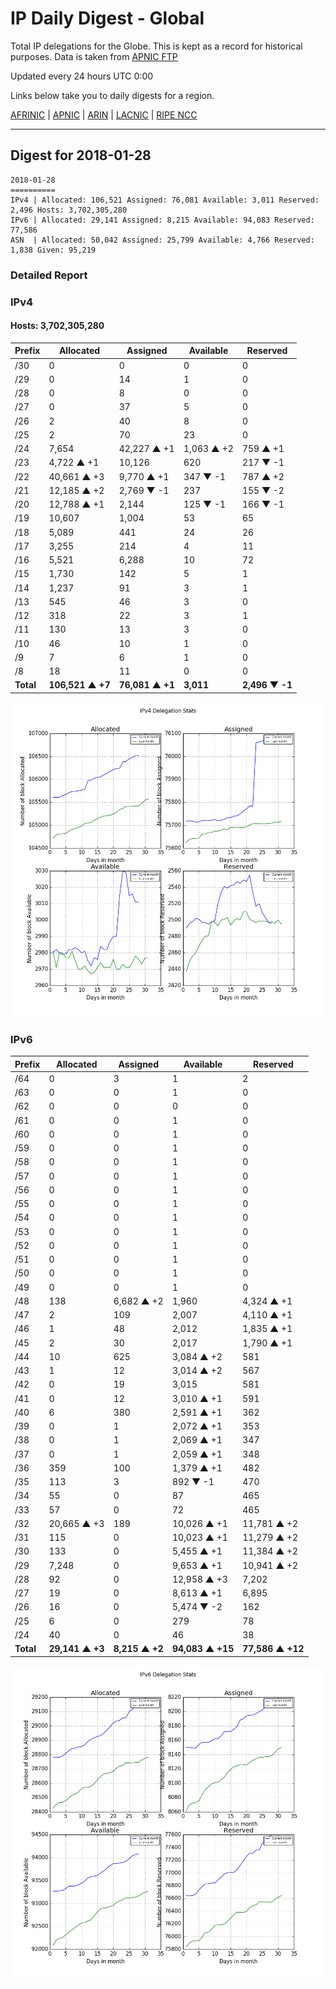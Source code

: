 # IP Daily Digest - Global

Total IP delegations for the Globe. This is kept as a record for historical purposes. Data is taken from [APNIC FTP](https://ftp.apnic.net/)

Updated every 24 hours UTC 0:00

Links below take you to daily digests for a region.

[AFRINIC](./archives/AFRINIC/) | [APNIC](./archives/APNIC/) | [ARIN](./archives/ARIN/) | [LACNIC](./archives/LACNIC/) | [RIPE NCC](./archives/RIPE_NCC/)

---

## Digest for 2018-01-28
```
2018-01-28
==========
IPv4 | Allocated: 106,521 Assigned: 76,081 Available: 3,011 Reserved: 2,496 Hosts: 3,702,305,280
IPv6 | Allocated: 29,141 Assigned: 8,215 Available: 94,083 Reserved: 77,586
ASN  | Allocated: 50,042 Assigned: 25,799 Available: 4,766 Reserved: 1,838 Given: 95,219
```

### Detailed Report

### IPv4

#### Hosts: **3,702,305,280**

| Prefix | Allocated | Assigned | Available | Reserved |
| ----- | ----- | ----- | ----- | ----- |
| /30 | 0 | 0 | 0 | 0 |
| /29 | 0 | 14 | 1 | 0 |
| /28 | 0 | 8 | 0 | 0 |
| /27 | 0 | 37 | 5 | 0 |
| /26 | 2 | 40 | 8 | 0 |
| /25 | 2 | 70 | 23 | 0 |
| /24 | 7,654 | 42,227 ▲ +1 | 1,063 ▲ +2 | 759 ▲ +1 |
| /23 | 4,722 ▲ +1 | 10,126 | 620 | 217 ▼ -1 |
| /22 | 40,661 ▲ +3 | 9,770 ▲ +1 | 347 ▼ -1 | 787 ▲ +2 |
| /21 | 12,185 ▲ +2 | 2,769 ▼ -1 | 237 | 155 ▼ -2 |
| /20 | 12,788 ▲ +1 | 2,144 | 125 ▼ -1 | 166 ▼ -1 |
| /19 | 10,607 | 1,004 | 53 | 65 |
| /18 | 5,089 | 441 | 24 | 26 |
| /17 | 3,255 | 214 | 4 | 11 |
| /16 | 5,521 | 6,288 | 10 | 72 |
| /15 | 1,730 | 142 | 5 | 1 |
| /14 | 1,237 | 91 | 3 | 1 |
| /13 | 545 | 46 | 3 | 0 |
| /12 | 318 | 22 | 3 | 1 |
| /11 | 130 | 13 | 3 | 0 |
| /10 | 46 | 10 | 1 | 0 |
| /9 | 7 | 6 | 1 | 0 |
| /8 | 18 | 11 | 0 | 0 |
| **Total** | **106,521 ▲ +7** | **76,081 ▲ +1** | **3,011** | **2,496 ▼ -1** |

![ipv4-stats](ipv4-figure.png)

### IPv6

| Prefix | Allocated | Assigned | Available | Reserved |
| ----- | ----- | ----- | ----- | ----- |
| /64 | 0 | 3 | 1 | 2 |
| /63 | 0 | 0 | 1 | 0 |
| /62 | 0 | 0 | 0 | 0 |
| /61 | 0 | 0 | 1 | 0 |
| /60 | 0 | 0 | 1 | 0 |
| /59 | 0 | 0 | 1 | 0 |
| /58 | 0 | 0 | 1 | 0 |
| /57 | 0 | 0 | 1 | 0 |
| /56 | 0 | 0 | 1 | 0 |
| /55 | 0 | 0 | 1 | 0 |
| /54 | 0 | 0 | 1 | 0 |
| /53 | 0 | 0 | 1 | 0 |
| /52 | 0 | 0 | 1 | 0 |
| /51 | 0 | 0 | 1 | 0 |
| /50 | 0 | 0 | 1 | 0 |
| /49 | 0 | 0 | 1 | 0 |
| /48 | 138 | 6,682 ▲ +2 | 1,960 | 4,324 ▲ +1 |
| /47 | 2 | 109 | 2,007 | 4,110 ▲ +1 |
| /46 | 1 | 48 | 2,012 | 1,835 ▲ +1 |
| /45 | 2 | 30 | 2,017 | 1,790 ▲ +1 |
| /44 | 10 | 625 | 3,084 ▲ +2 | 581 |
| /43 | 1 | 12 | 3,014 ▲ +2 | 567 |
| /42 | 0 | 19 | 3,015 | 581 |
| /41 | 0 | 12 | 3,010 ▲ +1 | 591 |
| /40 | 6 | 380 | 2,591 ▲ +1 | 362 |
| /39 | 0 | 1 | 2,072 ▲ +1 | 353 |
| /38 | 0 | 1 | 2,069 ▲ +1 | 347 |
| /37 | 0 | 1 | 2,059 ▲ +1 | 348 |
| /36 | 359 | 100 | 1,379 ▲ +1 | 482 |
| /35 | 113 | 3 | 892 ▼ -1 | 470 |
| /34 | 55 | 0 | 87 | 465 |
| /33 | 57 | 0 | 72 | 465 |
| /32 | 20,665 ▲ +3 | 189 | 10,026 ▲ +1 | 11,781 ▲ +2 |
| /31 | 115 | 0 | 10,023 ▲ +1 | 11,279 ▲ +2 |
| /30 | 133 | 0 | 5,455 ▲ +1 | 11,384 ▲ +2 |
| /29 | 7,248 | 0 | 9,653 ▲ +1 | 10,941 ▲ +2 |
| /28 | 92 | 0 | 12,958 ▲ +3 | 7,202 |
| /27 | 19 | 0 | 8,613 ▲ +1 | 6,895 |
| /26 | 16 | 0 | 5,474 ▼ -2 | 162 |
| /25 | 6 | 0 | 279 | 78 |
| /24 | 40 | 0 | 46 | 38 |
| **Total** | **29,141 ▲ +3** | **8,215 ▲ +2** | **94,083 ▲ +15** | **77,586 ▲ +12** |

![ipv6-stats](ipv6-figure.png)